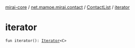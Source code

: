 [mirai-core](../../index.md) / [net.mamoe.mirai.contact](../index.md) / [ContactList](index.md) / [iterator](./iterator.md)

# iterator

`fun iterator(): `[`Iterator`](https://kotlinlang.org/api/latest/jvm/stdlib/kotlin.collections/-iterator/index.html)`<C>`